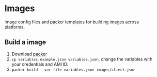 # Images
Image config files and packer templates for building images across platforms.

## Build a image
1. Download [packer](https://www.packer.io/downloads.html)
2. `cp variables.example.json variables.json`, change the variables with your credentials and AMI ID.
3. `packer build --var-file variables.json images/client.json`
